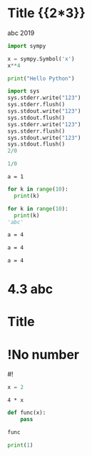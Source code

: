 # Title {{2*3}}

abc 2019

```python
import sympy
```

```python
x = sympy.Symbol('x')
x**4
```

```python
print("Hello Python")
```

```python
import sys
sys.stderr.write("123")
sys.stderr.flush()
sys.stdout.write("123")
sys.stdout.flush()
sys.stderr.write("123")
sys.stderr.flush()
sys.stdout.write("123")
sys.stdout.flush()
2/0
```

```python
1/0
```

~~~
a = 1
~~~

```python
for k in range(10):
  print(k)
```

```python
for k in range(10):
  print(k)
'abc'
```

~~~bash file
a = 4
~~~

~~~bash terminal
a = 4
~~~

~~~bash
a = 4
~~~

# 4.3 abc

# Title

# !No number

#!


```python
x = 2
```

```unknown
4 * x
```

```python
def func(x):
    pass

func
```

```python
print(1)
```
